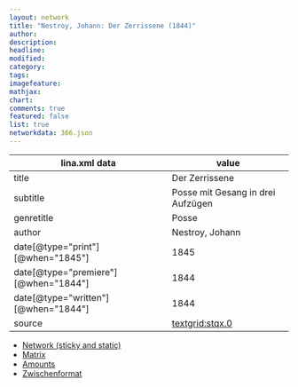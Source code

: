 ```yaml
---
layout: network
title: "Nestroy, Johann: Der Zerrissene (1844)"
author:
description:
headline:
modified:
category:
tags:
imagefeature: 
mathjax: 
chart: 
comments: true
featured: false
list: true
networkdata: 366.json
---
```

lina.xml data  | value
------------- | -------------
title|Der Zerrissene
subtitle|Posse mit Gesang in drei Aufzügen
genretitle|Posse
author|Nestroy, Johann
date[@type="print"][@when="1845"]|1845
date[@type="premiere"][@when="1844"]|1844
date[@type="written"][@when="1844"]|1844
source|[textgrid:stqx.0](https://textgridlab.org/1.0/tgcrud-public/rest/textgrid:stqx.0/data)



* [Network (sticky and static)](/linas/network366)
* [Matrix](/linas/matrix366)
* [Amounts](/linas/amount366)
* [Zwischenformat](/linas/lina366 )
